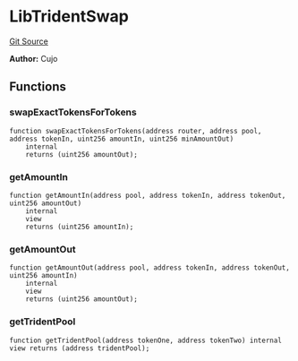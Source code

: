 # LibTridentSwap
[Git Source](https://github.com/KlimaDAO/klimadao-solidity/blob/36109e4551048e978d232da5905a9cf6eaf3e3e2/src/infinity/libraries/TokenSwap/LibTridentSwap.sol)

**Author:**
Cujo


## Functions
### swapExactTokensForTokens


```solidity
function swapExactTokensForTokens(address router, address pool, address tokenIn, uint256 amountIn, uint256 minAmountOut)
    internal
    returns (uint256 amountOut);
```

### getAmountIn


```solidity
function getAmountIn(address pool, address tokenIn, address tokenOut, uint256 amountOut)
    internal
    view
    returns (uint256 amountIn);
```

### getAmountOut


```solidity
function getAmountOut(address pool, address tokenIn, address tokenOut, uint256 amountIn)
    internal
    view
    returns (uint256 amountOut);
```

### getTridentPool


```solidity
function getTridentPool(address tokenOne, address tokenTwo) internal view returns (address tridentPool);
```

